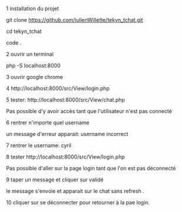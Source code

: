 1 installation du projet 

git clone https://github.com/julienWillette/tekyn_tchat.git

cd tekyn_tchat

code .

 2 ouvrir un terminal 

php -S localhost:8000

3 ouvrir google chrome

4 http://localhost:8000/src/View/login.php 

5 tester:
http://localhost:8000/src/View/chat.php 

Pas possible d'y avoir accès tant que l'utilisateur n'est pas connecté

6 rentrer n'importe quel username

un message d'erreur apparait: username incorrect

7 rentrer le username: cyril

8 tester 
http://localhost:8000/src/View/login.php

Pas possible d'aller sur la page login tant que l'on est pas déconnecté

9 taper un message et cliquer sur validé

le message s'envoie et apparait sur le chat sans refresh .

10 cliquer sur se déconnecter pour retourner à la pae login. 




